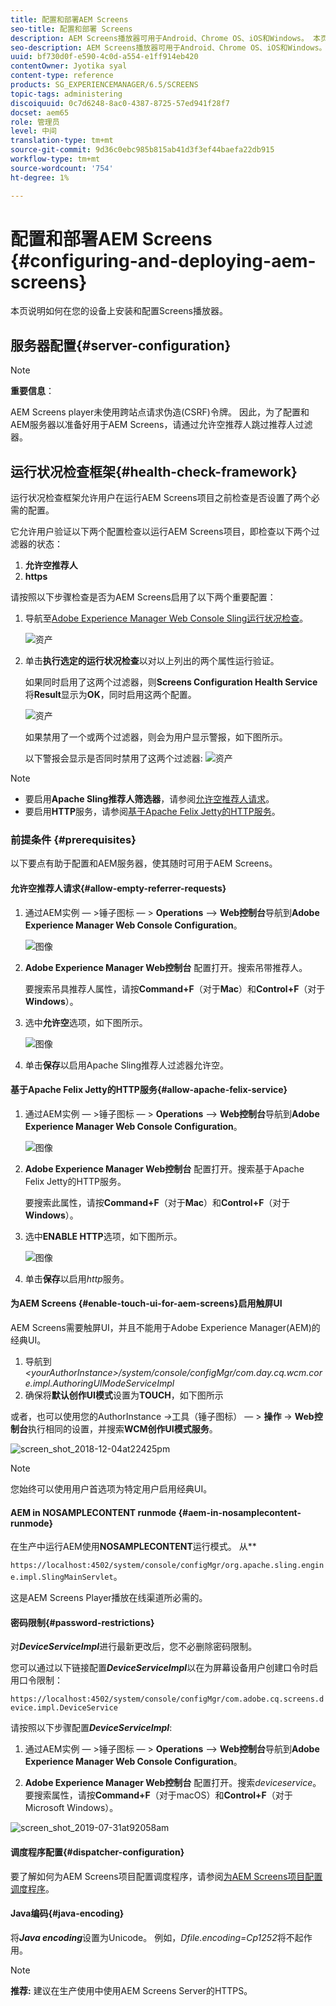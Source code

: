 ```yaml
---
title: 配置和部署AEM Screens
seo-title: 配置和部署 Screens
description: AEM Screens播放器可用于Android、Chrome OS、iOS和Windows。 本页介绍了AEM Screens的配置和部署，并总结了适用于播放器设备的高/低选择准则。
seo-description: AEM Screens播放器可用于Android、Chrome OS、iOS和Windows。 本页介绍了AEM Screens的配置和部署，并总结了适用于播放器设备的高/低选择准则。
uuid: bf730d0f-e590-4c0d-a554-e1ff914eb420
contentOwner: Jyotika syal
content-type: reference
products: SG_EXPERIENCEMANAGER/6.5/SCREENS
topic-tags: administering
discoiquuid: 0c7d6248-8ac0-4387-8725-57ed941f28f7
docset: aem65
role: 管理员
level: 中间
translation-type: tm+mt
source-git-commit: 9d36c0ebc985b815ab41d3f3ef44baefa22db915
workflow-type: tm+mt
source-wordcount: '754'
ht-degree: 1%

---
```



# 配置和部署AEM Screens {#configuring-and-deploying-aem-screens}

本页说明如何在您的设备上安装和配置Screens播放器。

## 服务器配置{#server-configuration}

>[!NOTE]
>
>**重要信息**：
>
>AEM Screens player未使用跨站点请求伪造(CSRF)令牌。 因此，为了配置和AEM服务器以准备好用于AEM Screens，请通过允许空推荐人跳过推荐人过滤器。

## 运行状况检查框架{#health-check-framework}

运行状况检查框架允许用户在运行AEM Screens项目之前检查是否设置了两个必需的配置。

它允许用户验证以下两个配置检查以运行AEM Screens项目，即检查以下两个过滤器的状态：

1. **允许空推荐人**
2. **https**

请按照以下步骤检查是否为AEM Screens启用了以下两个重要配置：

1. 导航至[Adobe Experience Manager Web Console Sling运行状况检查](http://localhost:4502/system/console/healthcheck?tags=screensconfigs&amp;overrideGlobalTimeout=)。

   ![资产](assets/health-check1.png)


2. 单击&#x200B;**执行选定的运行状况检查**&#x200B;以对以上列出的两个属性运行验证。

   如果同时启用了这两个过滤器，则&#x200B;**Screens Configuration Health Service**&#x200B;将&#x200B;**Result**&#x200B;显示为&#x200B;**OK**，同时启用这两个配置。

   ![资产](assets/health-check2.png)

   如果禁用了一个或两个过滤器，则会为用户显示警报，如下图所示。

   以下警报会显示是否同时禁用了这两个过滤器:
   ![资产](assets/health-check3.png)

>[!NOTE]
>
>* 要启用&#x200B;**Apache Sling推荐人筛选器**，请参阅[允许空推荐人请求](/help/user-guide/configuring-screens-introduction.md#allow-empty-referrer-requests)。
>* 要启用&#x200B;**HTTP**&#x200B;服务，请参阅[基于Apache Felix Jetty的HTTP服务](/help/user-guide/configuring-screens-introduction.md#allow-apache-felix-service)。


### 前提条件 {#prerequisites}

以下要点有助于配置和AEM服务器，使其随时可用于AEM Screens。

#### 允许空推荐人请求{#allow-empty-referrer-requests}

1. 通过AEM实例 — >锤子图标 — > **Operations** —> **Web控制台**&#x200B;导航到&#x200B;**Adobe Experience Manager Web Console Configuration**。

   ![图像](assets/config/empty-ref1.png)

1. **Adobe Experience Manager Web控制台** 配置打开。搜索吊带推荐人。

   要搜索吊具推荐人属性，请按&#x200B;**Command+F**（对于&#x200B;**Mac**）和&#x200B;**Control+F**（对于&#x200B;**Windows**）。

1. 选中&#x200B;**允许空**&#x200B;选项，如下图所示。

   ![图像](assets/config/empty-ref2.png)

1. 单击&#x200B;**保存**&#x200B;以启用Apache Sling推荐人过滤器允许空。


#### 基于Apache Felix Jetty的HTTP服务{#allow-apache-felix-service}

1. 通过AEM实例 — >锤子图标 — > **Operations** —> **Web控制台**&#x200B;导航到&#x200B;**Adobe Experience Manager Web Console Configuration**。

   ![图像](assets/config/empty-ref1.png)

1. **Adobe Experience Manager Web控制台** 配置打开。搜索基于Apache Felix Jetty的HTTP服务。

   要搜索此属性，请按&#x200B;**Command+F**（对于&#x200B;**Mac**）和&#x200B;**Control+F**（对于&#x200B;**Windows**）。

1. 选中&#x200B;**ENABLE HTTP**&#x200B;选项，如下图所示。

   ![图像](assets/config/config-1.png)

1. 单击&#x200B;**保存**&#x200B;以启用&#x200B;*http*&#x200B;服务。

#### 为AEM Screens {#enable-touch-ui-for-aem-screens}启用触屏UI

AEM Screens需要触屏UI，并且不能用于Adobe Experience Manager(AEM)的经典UI。

1. 导航到&#x200B;*&lt;yourAuthorInstance>/system/console/configMgr/com.day.cq.wcm.core.impl.AuthoringUIModeServiceImpl*
1. 确保将&#x200B;**默认创作UI模式**&#x200B;设置为&#x200B;**TOUCH**，如下图所示

或者，也可以使用您的AuthorInstance *->*&#x200B;工具（锤子图标） — > **操作** -> **Web控制台**&#x200B;执行相同的设置，并搜索&#x200B;**WCM创作UI模式服务**。

![screen_shot_2018-12-04at22425pm](assets/screen_shot_2018-12-04at22425pm.png)

>[!NOTE]
>
>您始终可以使用用户首选项为特定用户启用经典UI。

#### AEM in NOSAMPLECONTENT runmode {#aem-in-nosamplecontent-runmode}

在生产中运行AEM使用&#x200B;**NOSAMPLECONTENT**&#x200B;运行模式。 从&#x200B;**

`https://localhost:4502/system/console/configMgr/org.apache.sling.engine.impl.SlingMainServlet`。

这是AEM Screens Player播放在线渠道所必需的。

#### 密码限制{#password-restrictions}

对&#x200B;***DeviceServiceImpl***&#x200B;进行最新更改后，您不必删除密码限制。

您可以通过以下链接配置&#x200B;***DeviceServiceImpl***&#x200B;以在为屏幕设备用户创建口令时启用口令限制：

`https://localhost:4502/system/console/configMgr/com.adobe.cq.screens.device.impl.DeviceService`

请按照以下步骤配置&#x200B;***DeviceServiceImpl***:

1. 通过AEM实例 — >锤子图标 — > **Operations** —> **Web控制台**&#x200B;导航到&#x200B;**Adobe Experience Manager Web Console Configuration**。

1. **Adobe Experience Manager Web控制台** 配置打开。搜索&#x200B;*deviceservice*。 要搜索属性，请按&#x200B;**Command+F**（对于macOS）和&#x200B;**Control+F**（对于Microsoft Windows）。

![screen_shot_2019-07-31at92058am](assets/screen_shot_2019-07-31at92058am.png)

#### 调度程序配置{#dispatcher-configuration}

要了解如何为AEM Screens项目配置调度程序，请参阅[为AEM Screens项目配置调度程序](dispatcher-configurations-aem-screens.md)。

#### Java编码{#java-encoding}

将&#x200B;***Java encoding***&#x200B;设置为Unicode。 例如，*Dfile.encoding=Cp1252*&#x200B;将不起作用。

>[!NOTE]
>**推荐:**
>建议在生产使用中使用AEM Screens Server的HTTPS。









